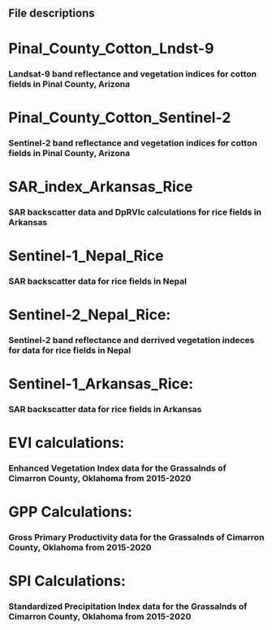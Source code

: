 ## File descriptions

# Pinal_County_Cotton_Lndst-9
### Landsat-9 band reflectance and vegetation indices for cotton fields in Pinal County, Arizona


# Pinal_County_Cotton_Sentinel-2
### Sentinel-2 band reflectance and vegetation indices for cotton fields in Pinal County, Arizona


# SAR_index_Arkansas_Rice
### SAR backscatter data and DpRVIc calculations for rice fields in Arkansas


# Sentinel-1_Nepal_Rice
### SAR backscatter data for rice fields in Nepal


# Sentinel-2_Nepal_Rice: 
### Sentinel-2 band reflectance and derrived vegetation indeces for data for rice fields in Nepal


# Sentinel-1_Arkansas_Rice: 
### SAR backscatter data for rice fields in Arkansas


# EVI calculations: 
### Enhanced Vegetation Index data for the Grassalnds of Cimarron County, Oklahoma from 2015-2020


# GPP Calculations: 
### Gross Primary Productivity data for the Grassalnds of Cimarron County, Oklahoma from 2015-2020


# SPI Calculations: 
### Standardized Precipitation Index data for the Grassalnds of Cimarron County, Oklahoma from 2015-2020
